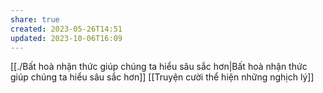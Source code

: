 ```yaml
---
share: true
created: 2023-05-26T14:51
updated: 2023-10-06T16:09
---
```

[[./Bất hoà nhận thức giúp chúng ta hiểu sâu sắc hơn|Bất hoà nhận thức giúp chúng ta hiểu sâu sắc hơn]] 
[[Truyện cười thể hiện những nghịch lý]]
